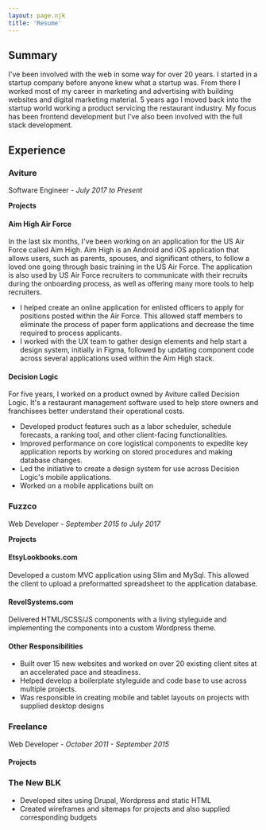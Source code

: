 ```yaml
---
layout: page.njk
title: 'Resume'
---
```


## Summary

I've been involved with the web in some way for over 20 years. I started in a startup company before anyone knew what a startup was. From there I worked most of my career in marketing and advertising with building websites and digital marketing material. 5 years ago I moved back into the startup world working a product servicing the restaurant industry. My focus has been frontend development but I've also been involved with the full stack development.

## Experience

### Aviture

Software Engineer - _July 2017 to Present_


**Projects**

#### Aim High Air Force

In the last six months, I've been working on an application for the US Air Force called Aim High. Aim High is an Android and iOS application that allows users, such as parents, spouses, and significant others, to follow a loved one going through basic training in the US Air Force. The application is also used by US Air Force recruiters to communicate with their recruits during the onboarding process, as well as offering many more tools to help recruiters.

- I helped create an online application for enlisted officers to apply for positions posted within the Air Force. This allowed staff members to eliminate the process of paper form applications and decrease the time required to process applicants.
- I worked with the UX team to gather design elements and help start a design system, initially in Figma, followed by updating component code across several applications used within the Aim High stack.

#### Decision Logic

For five years, I worked on a product owned by Aviture called Decision Logic. It's a restaurant management software used to help store owners and franchisees better understand their operational costs.

- Developed product features such as a labor scheduler, schedule forecasts, a ranking tool, and other client-facing functionalities.
- Improved performance on core logistical components to expedite key application reports by working on stored procedures and making database changes.
- Led the initiative to create a design system for use across Decision Logic's mobile applications.
- Worked on a mobile applications built on

### Fuzzco

Web Developer - _September 2015 to July 2017_

**Projects**

#### EtsyLookbooks.com

Developed a custom MVC application using Slim and MySql. This allowed the client to upload a preformatted spreadsheet to the application database.

#### RevelSystems.com

Delivered HTML/SCSS/JS components with a living styleguide and implementing the components into a custom Wordpress theme.

#### Other Responsibilities

- Built over 15 new websites and worked on over 20 existing client sites at an accelerated pace and steadiness.
- Helped develop a boilerplate styleguide and code base to use across multiple projects.
- Was responsible in creating mobile and tablet layouts on projects with supplied desktop designs

### Freelance

Web Developer - _October 2011 - September 2015_

#### Projects

### The New BLK

- Developed sites using Drupal, Wordpress and static HTML
- Created wireframes and sitemaps for projects and also supplied corresponding budgets
